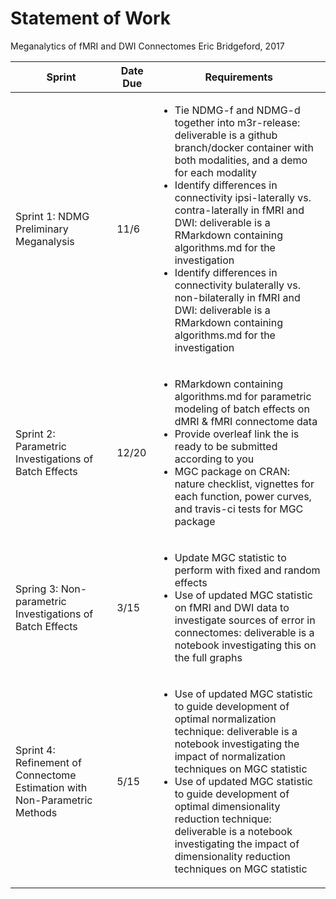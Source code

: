 # Statement of Work

Meganalytics of fMRI and DWI Connectomes 
Eric Bridgeford, 2017

| Sprint   | Date Due | Requirements |
|---|---|---|
| Sprint 1: NDMG Preliminary Meganalysis | 11/6 | <ul><li>Tie NDMG-f and NDMG-d together into m3r-release: deliverable is a github branch/docker container with both modalities, and a demo for each modality</li><li>Identify differences in connectivity ipsi-laterally vs. contra-laterally in fMRI and DWI: deliverable is a RMarkdown containing algorithms.md for the investigation</li><li>Identify differences in connectivity bulaterally vs. non-bilaterally in fMRI and DWI: deliverable is a RMarkdown containing algorithms.md for the investigation</li></ul>  |
| Sprint 2: Parametric Investigations of Batch Effects | 12/20  | <ul><li>RMarkdown containing algorithms.md for parametric modeling of batch effects on dMRI & fMRI connectome data</li><li>Provide overleaf link the is ready to be submitted according to you</li><li>MGC package on CRAN: nature checklist, vignettes for each function, power curves, and travis-ci tests for MGC package</li></ul>  |
| Spring 3: Non-parametric Investigations of Batch Effects | 3/15   | <ul><li>Update MGC statistic to perform with fixed and random effects</li><li>Use of updated MGC statistic on fMRI and DWI data to investigate sources of error in connectomes: deliverable is a notebook investigating this on the full graphs</li></ul> |
| Sprint 4: Refinement of Connectome Estimation with Non-Parametric Methods | 5/15 | <ul><li>Use of updated MGC statistic to guide development of optimal normalization technique: deliverable is a notebook investigating the impact of normalization techniques on MGC statistic</li><li>Use of updated MGC statistic to guide development of optimal dimensionality reduction  technique: deliverable is a notebook investigating the impact of dimensionality reduction techniques on MGC statistic</li></ul> |
